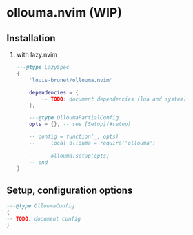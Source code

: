 # ollouma.nvim (WIP)

## Installation

1. with lazy.nvim

    ```lua
    ---@type LazySpec
    {
        'louis-brunet/ollouma.nvim'

        dependencies = {
            -- TODO: document dependencies (lua and system)
        },

        ---@type OlloumaPartialConfig
        opts = {}, -- see [Setup](#setup)

        -- config = function(_, opts)
        --     local ollouma = require('ollouma')
        --
        --     ollouma.setup(opts)
        -- end
    }
    ```

## Setup, configuration options

```lua
---@type OlloumaConfig
{
-- TODO: document config
}
```

